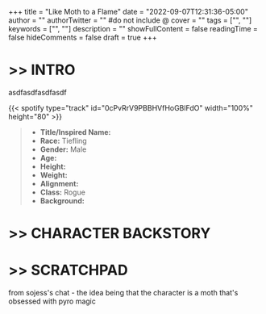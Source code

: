 +++
title = "Like Moth to a Flame"
date = "2022-09-07T12:31:36-05:00"
author = ""
authorTwitter = "" #do not include @
cover = ""
tags = ["", ""]
keywords = ["", ""]
description = ""
showFullContent = false
readingTime = false
hideComments = false
draft = true
+++

# >> INTRO

asdfasdfasdfasdf

{{< spotify type="track" id="0cPvRrV9PBBHVfHoGBlFdO" width="100%" height="80" >}}

>* **Title/Inspired Name:**   
>* **Race:** Tiefling  
>* **Gender:** Male  
>* **Age:**   
>* **Height:**   
>* **Weight:**   
>* **Alignment:** 
>* **Class:** Rogue  
>* **Background:** 


# >> CHARACTER BACKSTORY



# >> SCRATCHPAD

from sojess's chat - the idea being that the character is a moth that's obsessed with pyro magic